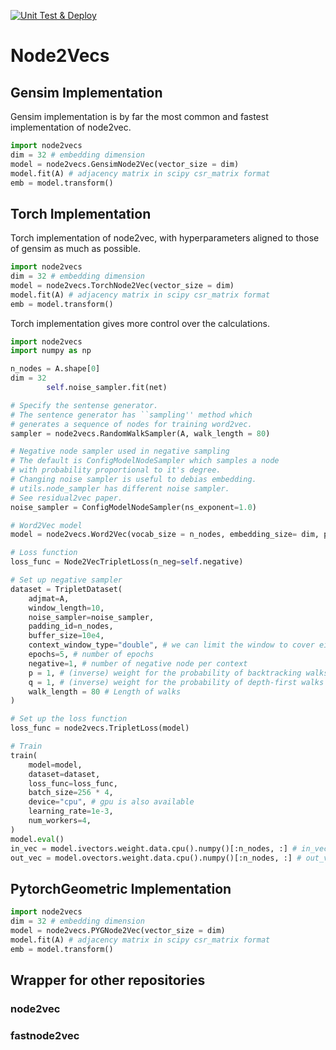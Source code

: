[![Unit Test & Deploy](https://github.com/skojaku/node2vecs/actions/workflows/main.yml/badge.svg)](https://github.com/skojaku/node2vecs/actions/workflows/main.yml)

# Node2Vecs

## Gensim Implementation

Gensim implementation is by far the most common and fastest implementation of node2vec.

```python
import node2vecs
dim = 32 # embedding dimension
model = node2vecs.GensimNode2Vec(vector_size = dim)
model.fit(A) # adjacency matrix in scipy csr_matrix format
emb = model.transform()
```

## Torch Implementation

Torch implementation of node2vec, with hyperparameters aligned to those of gensim as much as possible.

```python
import node2vecs
dim = 32 # embedding dimension
model = node2vecs.TorchNode2Vec(vector_size = dim)
model.fit(A) # adjacency matrix in scipy csr_matrix format
emb = model.transform()
```

Torch implementation gives more control over the calculations.

```python
import node2vecs
import numpy as np

n_nodes = A.shape[0]
dim = 32
        self.noise_sampler.fit(net)

# Specify the sentense generator. 
# The sentence generator has ``sampling'' method which 
# generates a sequence of nodes for training word2vec.
sampler = node2vecs.RandomWalkSampler(A, walk_length = 80)

# Negative node sampler used in negative sampling
# The default is ConfigModelNodeSampler which samples a node 
# with probability proportional to it's degree.
# Changing noise sampler is useful to debias embedding. 
# utils.node_sampler has different noise sampler.
# See residual2vec paper.
noise_sampler = ConfigModelNodeSampler(ns_exponent=1.0)

# Word2Vec model
model = node2vecs.Word2Vec(vocab_size = n_nodes, embedding_size= dim, padding_idx = n_nodes)

# Loss function
loss_func = Node2VecTripletLoss(n_neg=self.negative)

# Set up negative sampler
dataset = TripletDataset(
    adjmat=A,
    window_length=10,
    noise_sampler=noise_sampler,
    padding_id=n_nodes,
    buffer_size=10e4,
    context_window_type="double", # we can limit the window to cover either side of center words. `context_window_type="double"` specifies a context window that extends both left and right of a focal node. context_window_type="left" or ="right" specifies that the window extends left or right, respectively.
    epochs=5, # number of epochs
    negative=1, # number of negative node per context
    p = 1, # (inverse) weight for the probability of backtracking walks 
    q = 1, # (inverse) weight for the probability of depth-first walks 
    walk_length = 80 # Length of walks
)

# Set up the loss function
loss_func = node2vecs.TripletLoss(model)

# Train
train(
    model=model,
    dataset=dataset,
    loss_func=loss_func,
    batch_size=256 * 4,
    device="cpu", # gpu is also available
    learning_rate=1e-3,
    num_workers=4,
)
model.eval()
in_vec = model.ivectors.weight.data.cpu().numpy()[:n_nodes, :] # in_vector
out_vec = model.ovectors.weight.data.cpu().numpy()[:n_nodes, :] # out_vector
```

## PytorchGeometric Implementation

```python
import node2vecs
dim = 32 # embedding dimension
model = node2vecs.PYGNode2Vec(vector_size = dim)
model.fit(A) # adjacency matrix in scipy csr_matrix format
emb = model.transform()
```


## Wrapper for other repositories

### node2vec

### fastnode2vec
